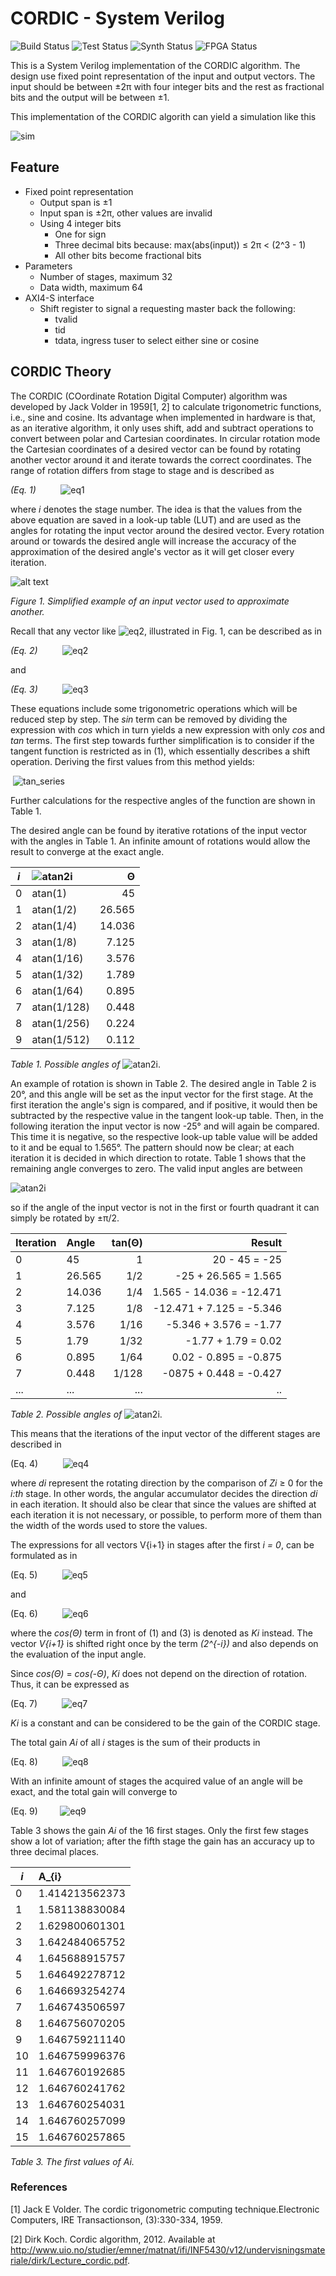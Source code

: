 # CORDIC - System Verilog

![Build Status](https://img.shields.io/badge/build-passes-green)
![Test  Status](https://img.shields.io/badge/test-basic-green)
![Synth Status](https://img.shields.io/badge/synthesis-N/A-lightgrey)
![FPGA  Status](https://img.shields.io/badge/fpga-N/A-lightgrey)

This is a System Verilog implementation of the CORDIC algorithm. The design use fixed point representation of the input and output vectors. The input should be between ±2π with four integer bits and the rest as fractional bits and the output will be between ±1.

This implementation of the CORDIC algorith can yield a simulation like this

![sim](https://github.com/akerlund/rtl_common_design/blob/master/math/cordic/readme/cordic_simulation.JPG)

## Feature

 - Fixed point representation
   - Output span is ±1
   - Input span is ±2π, other values are invalid
   - Using 4 integer bits
     - One for sign
     - Three decimal bits because: max(abs(input)) ≤ 2π < (2^3 - 1)
     - All other bits become fractional bits
 - Parameters
   - Number of stages, maximum 32
   - Data width, maximum 64
 - AXI4-S interface
   - Shift register to signal a requesting master back the following:
     - tvalid
     - tid
     - tdata, ingress tuser to select either sine or cosine


## CORDIC Theory

The CORDIC (COordinate Rotation Digital Computer) algorithm was developed by Jack Volder in 1959[1, 2] to calculate trigonometric functions, i.e., sine and cosine. Its advantage when implemented in hardware is that, as an iterative algorithm, it only uses shift, add and subtract operations to convert between polar and Cartesian coordinates. In circular rotation mode the Cartesian coordinates of a desired vector can be found by rotating another vector around it and iterate towards the correct coordinates. The range of rotation differs from stage to stage and is described as

*(Eq. 1)*          ![eq1](https://github.com/akerlund/rtl_common_design/blob/master/math/cordic/readme/equation_01.svg)

where *i* denotes the stage number. The idea is that the values from the above equation are saved in a look-up table (LUT) and are used as the angles for rotating the input vector around the desired vector. Every rotation around or towards the desired angle will increase the accuracy of the approximation of the desired angle's vector as it will get closer every iteration.

![alt text](https://github.com/akerlund/rtl_common_design/blob/master/math/cordic/readme/cordic-vectors.png)

*Figure 1. Simplified example of an input vector used to approximate another.*

Recall that any vector like ![eq2](https://github.com/akerlund/rtl_common_design/blob/master/math/cordic/readme/vector_v.svg), illustrated in Fig. 1, can be described as in


*(Eq. 2)*          ![eq2](https://github.com/akerlund/rtl_common_design/blob/master/math/cordic/readme/equation_02.svg)

and

*(Eq. 3)*          ![eq3](https://github.com/akerlund/rtl_common_design/blob/master/math/cordic/readme/equation_03.svg)

These equations include some trigonometric operations which will be reduced step by step. The *sin* term can be removed by dividing the expression with *cos* which in turn yields a new expression with only *cos* and *tan* terms. The first step towards further simplification is to consider if the tangent function is restricted as in (1), which essentially describes a shift operation. Deriving the first values from this method yields:

 ![tan_series](https://github.com/akerlund/rtl_common_design/blob/master/math/cordic/readme/tan_series.svg)

Further calculations for the respective angles of the function are shown in Table 1.

The desired angle can be found by iterative rotations of the input vector with the angles in Table 1. An infinite amount of rotations would allow the result to converge at the exact angle.

| *i* | ![atan2i](https://github.com/akerlund/rtl_common_design/blob/master/math/cordic/readme/atan2i.svg)     | Θ        |
| -   | :-             |       -: |
| 0   | atan(1)        | 45       |
| 1   | atan(1/2)      | 26.565   |
| 2   | atan(1/4)      | 14.036   |
| 3   | atan(1/8)      | 7.125    |
| 4   | atan(1/16)     | 3.576    |
| 5   | atan(1/32)     | 1.789    |
| 6   | atan(1/64)     | 0.895    |
| 7   | atan(1/128)    | 0.448    |
| 8   | atan(1/256)    | 0.224    |
| 9   | atan(1/512)    | 0.112    |

*Table 1. Possible angles of*  ![atan2i](https://github.com/akerlund/rtl_common_design/blob/master/math/cordic/readme/atan2i.svg).

An example of rotation is shown in Table 2. The desired angle in Table 2 is 20°, and this angle will be set as the input vector for the first stage. At the first iteration the angle's sign is compared, and if positive, it would then be subtracted by the respective value in the tangent look-up table. Then, in the following iteration the input vector is now -25° and will again be compared. This time it is negative, so the respective look-up table value will be added to it and be equal to 1.565°. The pattern should now be clear; at each iteration it is decided in which direction to rotate. Table 1 shows that the remaining angle converges to zero. The valid input angles are between

![atan2i](https://github.com/akerlund/rtl_common_design/blob/master/math/cordic/readme/valid_angles.svg)

so if the angle of the input vector is not in the first or fourth quadrant it can simply be rotated by ±π/2.

Iteration | Angle  | tan(Θ)        | Result                   |
| -       | :-     |       -:      |                       -: |
| 0       | 45     | 1             | 20 - 45 = -25            |
| 1       | 26.565 | 1/2           | -25 + 26.565 = 1.565     |
| 2       | 14.036 | 1/4           | 1.565 - 14.036 = -12.471 |
| 3       | 7.125  | 1/8           | -12.471 + 7.125 = -5.346 |
| 4       | 3.576  | 1/16          | -5.346 + 3.576 = -1.77   |
| 5       | 1.79   | 1/32          | -1.77 + 1.79 = 0.02      |
| 6       | 0.895  | 1/64          | 0.02 - 0.895 = -0.875    |
| 7       | 0.448  | 1/128         | -0875 + 0.448 = -0.427   |
| ...     | ...    | ...           | ..                       |

*Table 2. Possible angles of*  ![atan2i](https://github.com/akerlund/rtl_common_design/blob/master/math/cordic/readme/atan2i.svg).


This means that the iterations of the input vector of the different stages are described in

(Eq. 4)          ![eq4](https://github.com/akerlund/rtl_common_design/blob/master/math/cordic/readme/equation_04.svg)

where *di* represent the rotating direction by the comparison of *Zi* ≥ 0 for the *i:th* stage. In other words, the angular accumulator decides the direction *di* in each iteration. It should also be clear that since the values are shifted at each iteration it is not necessary, or possible, to perform more of them than the width of the words used to store the values.

The expressions for all vectors V{i+1} in stages after the first *i = 0*, can be formulated as in

(Eq. 5)          ![eq5](https://github.com/akerlund/rtl_common_design/blob/master/math/cordic/readme/equation_05.svg)

and

(Eq. 6)          ![eq6](https://github.com/akerlund/rtl_common_design/blob/master/math/cordic/readme/equation_06.svg)

where the *cos(Θ)* term in front of (1) and (3) is denoted as *Ki* instead. The vector *V{i+1}* is shifted right once by the term *(2^{-i})* and also depends on the evaluation of the input angle.

Since *cos(Θ)* = *cos(-Θ)*, *Ki* does not depend on the direction of rotation. Thus, it can be expressed as

(Eq. 7)          ![eq7](https://github.com/akerlund/rtl_common_design/blob/master/math/cordic/readme/equation_07.svg)

*Ki* is a constant and can be considered to be the gain of the CORDIC stage.

The total gain *Ai* of all *i* stages is the sum of their products in

(Eq. 8)          ![eq8](https://github.com/akerlund/rtl_common_design/blob/master/math/cordic/readme/equation_08.svg)


With an infinite amount of stages the acquired value of an angle will be exact, and the total gain will converge to

(Eq. 9)         ![eq9](https://github.com/akerlund/rtl_common_design/blob/master/math/cordic/readme/equation_09.svg)

Table 3 shows the gain *Ai* of the 16 first stages. Only the first few stages show a lot of variation; after the fifth stage the gain has an accuracy up to three decimal places.

| *i* | A_{i}          |
| -   | :-             |
| 0   | 1.414213562373 |
| 1   | 1.581138830084 |
| 2   | 1.629800601301 |
| 3   | 1.642484065752 |
| 4   | 1.645688915757 |
| 5   | 1.646492278712 |
| 6   | 1.646693254274 |
| 7   | 1.646743506597 |
| 8   | 1.646756070205 |
| 9   | 1.646759211140 |
| 10  | 1.646759996376 |
| 11  | 1.646760192685 |
| 12  | 1.646760241762 |
| 13  | 1.646760254031 |
| 14  | 1.646760257099 |
| 15  | 1.646760257865 |

*Table 3. The first values of Ai.*




### References
[1] Jack E Volder. The cordic trigonometric computing technique.Electronic Computers, IRE Transactionson, (3):330-334, 1959.

[2] Dirk  Koch. Cordic algorithm, 2012. Available at http://www.uio.no/studier/emner/matnat/ifi/INF5430/v12/undervisningsmateriale/dirk/Lecture_cordic.pdf.
